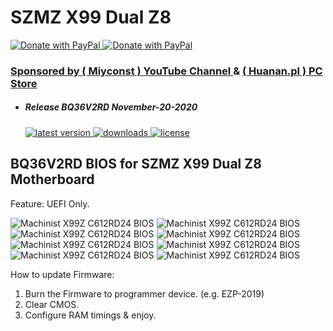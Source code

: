 # SZMZ X99 Dual Z8

<a href="https://www.paypal.com/donate?hosted_button_id=ASF2H5CU95MUQ">
  <img src="https://raw.githubusercontent.com/BIOS-iEngineer/PNG/main/PayPal.png" alt="Donate with PayPal" />
</a>
<a href="https://www.paypal.com/donate?hosted_button_id=ASF2H5CU95MUQ">
  <img src="https://raw.githubusercontent.com/BIOS-iEngineer/PNG/main/QR-PayPal.png" alt="Donate with PayPal" />
</a>

### <a target="_blank" rel="noopener noreferrer" href="https://www.youtube.com/c/Miyconst/videos">Sponsored by ( Miyconst ) YouTube Channel </a> & <a target="_blank" rel="noopener noreferrer" href="https://huanan.pl/"> ( Huanan.pl ) PC Store</a>
* ##### Release BQ36V2RD November-20-2020
    <a href="https://github.com/BIOS-iEngineer/SZMZ-X99-Dual-Z8/releases/latest">
        <img src="https://img.shields.io/github/release/BIOS-iEngineer/SZMZ-X99-Dual-Z8.svg?color=silver&style=for-the-badge&logo=appveyor" alt="latest version"/>
    </a>
    <a href="https://github.com/BIOS-iEngineer/SZMZ-X99-Dual-Z8/releases">
        <img src="https://img.shields.io/github/downloads/BIOS-iEngineer/SZMZ-X99-Dual-Z8/total.svg?color=silver&style=for-the-badge&logo=appveyor" alt="downloads"/>
    </a>
    <a href="https://github.com/BIOS-iEngineer/SZMZ-X99-Dual-Z8/blob/master/License">
        <img src="https://img.shields.io/github/license/BIOS-iEngineer/SZMZ-X99-Dual-Z8.svg?style=for-the-badge&logo=appveyor" alt="license"/>
    </a>

## BQ36V2RD BIOS for SZMZ X99 Dual Z8 Motherboard
Feature: UEFI Only.

<img src="https://raw.githubusercontent.com/BIOS-iEngineer/PNG/main/BQ36V2RD.png" alt="Machinist X99Z C612RD24 BIOS" />
<img src="https://raw.githubusercontent.com/BIOS-iEngineer/PNG/main/BQ36V2RD-01.png" alt="Machinist X99Z C612RD24 BIOS" />
<img src="https://raw.githubusercontent.com/BIOS-iEngineer/PNG/main/BQ36V2RD-02.png" alt="Machinist X99Z C612RD24 BIOS" />
<img src="https://raw.githubusercontent.com/BIOS-iEngineer/PNG/main/BQ36V2RD-03.png" alt="Machinist X99Z C612RD24 BIOS" />
<img src="https://raw.githubusercontent.com/BIOS-iEngineer/PNG/main/BQ36V2RD-04.png" alt="Machinist X99Z C612RD24 BIOS" />
<img src="https://raw.githubusercontent.com/BIOS-iEngineer/PNG/main/BQ36V2RD-05.png" alt="Machinist X99Z C612RD24 BIOS" />
<img src="https://raw.githubusercontent.com/BIOS-iEngineer/PNG/main/BQ36V2RD-06.png" alt="Machinist X99Z C612RD24 BIOS" />
<img src="https://raw.githubusercontent.com/BIOS-iEngineer/PNG/main/BQ36V2RD-07.png" alt="Machinist X99Z C612RD24 BIOS" />

How to update Firmware:

   1) Burn the Firmware to programmer device. (e.g. EZP-2019)
   2) Clear CMOS.
   3) Configure RAM timings & enjoy.
